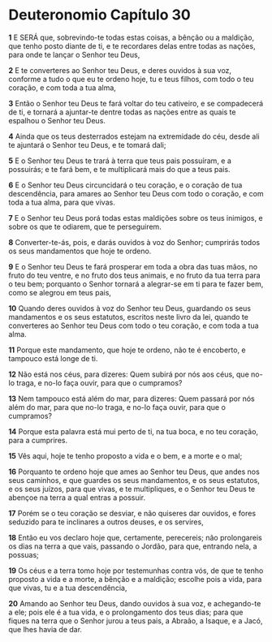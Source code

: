 # Deuteronomio Capítulo 30

**1** 	E SERÁ que, sobrevindo-te todas estas coisas, a bênção ou a maldição, que tenho posto diante de ti, e te recordares delas entre todas as nações, para onde te lançar o Senhor teu Deus,

**2** 	E te converteres ao Senhor teu Deus, e deres ouvidos à sua voz, conforme a tudo o que eu te ordeno hoje, tu e teus filhos, com todo o teu coração, e com toda a tua alma,

**3** 	Então o Senhor teu Deus te fará voltar do teu cativeiro, e se compadecerá de ti, e tornará a ajuntar-te dentre todas as nações entre as quais te espalhou o Senhor teu Deus.

**4** 	Ainda que os teus desterrados estejam na extremidade do céu, desde ali te ajuntará o Senhor teu Deus, e te tomará dali;

**5** 	E o Senhor teu Deus te trará à terra que teus pais possuíram, e a possuirás; e te fará bem, e te multiplicará mais do que a teus pais.

**6** 	E o Senhor teu Deus circuncidará o teu coração, e o coração de tua descendência, para amares ao Senhor teu Deus com todo o coração, e com toda a tua alma, para que vivas.

**7** 	E o Senhor teu Deus porá todas estas maldições sobre os teus inimigos, e sobre os que te odiarem, que te perseguirem.

**8** 	Converter-te-ás, pois, e darás ouvidos à voz do Senhor; cumprirás todos os seus mandamentos que hoje te ordeno.

**9** 	E o Senhor teu Deus te fará prosperar em toda a obra das tuas mãos, no fruto do teu ventre, e no fruto dos teus animais, e no fruto da tua terra para o teu bem; porquanto o Senhor tornará a alegrar-se em ti para te fazer bem, como se alegrou em teus pais,

**10** 	Quando deres ouvidos à voz do Senhor teu Deus, guardando os seus mandamentos e os seus estatutos, escritos neste livro da lei, quando te converteres ao Senhor teu Deus com todo o teu coração, e com toda a tua alma.

**11** 	Porque este mandamento, que hoje te ordeno, não te é encoberto, e tampouco está longe de ti.

**12** 	Não está nos céus, para dizeres: Quem subirá por nós aos céus, que no-lo traga, e no-lo faça ouvir, para que o cumpramos?

**13** 	Nem tampouco está além do mar, para dizeres: Quem passará por nós além do mar, para que no-lo traga, e no-lo faça ouvir, para que o cumpramos?

**14** 	Porque esta palavra está mui perto de ti, na tua boca, e no teu coração, para a cumprires.

**15** 	Vês aqui, hoje te tenho proposto a vida e o bem, e a morte e o mal;

**16** 	Porquanto te ordeno hoje que ames ao Senhor teu Deus, que andes nos seus caminhos, e que guardes os seus mandamentos, e os seus estatutos, e os seus juízos, para que vivas, e te multipliques, e o Senhor teu Deus te abençoe na terra a qual entras a possuir.

**17** 	Porém se o teu coração se desviar, e não quiseres dar ouvidos, e fores seduzido para te inclinares a outros deuses, e os servires,

**18** 	Então eu vos declaro hoje que, certamente, perecereis; não prolongareis os dias na terra a que vais, passando o Jordão, para que, entrando nela, a possuas;

**19** 	Os céus e a terra tomo hoje por testemunhas contra vós, de que te tenho proposto a vida e a morte, a bênção e a maldição; escolhe pois a vida, para que vivas, tu e a tua descendência,

**20** 	Amando ao Senhor teu Deus, dando ouvidos à sua voz, e achegando-te a ele; pois ele é a tua vida, e o prolongamento dos teus dias; para que fiques na terra que o Senhor jurou a teus pais, a Abraão, a Isaque, e a Jacó, que lhes havia de dar.

